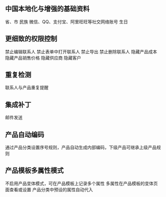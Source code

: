 中国本地化与增强的基础资料
----------------------------
省、市
民族
微信、QQ、支付宝、阿里旺旺等社交网络账号
生日

更细致的权限控制
---------------------
禁止编辑联系人
禁止表单中打开联系人
禁止导出
禁止删除联系人
隐藏产品成本
隐藏产品销售价格
隐藏供应商
隐藏客户

重复检测
---------------------
联系人与产品重复提醒

集成补丁
---------------------
邮件发送

产品自动编码
---------------------
通过产品分类设置序号规则，产品自动生成内部编码，下级产品可继承上级产品规则

产品模板多属性模式
---------------------
不启用产品变体模式，可在产品模板上记录多个属性
多属性在产品模板的变体页面查看或设置
产品分类中预设的属性自动代入

